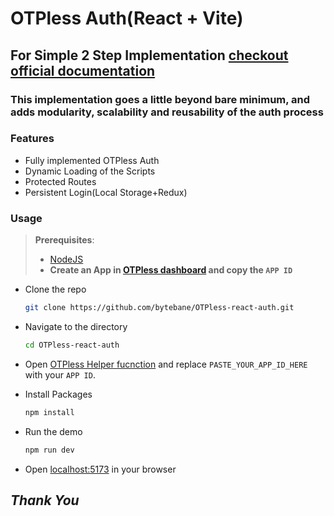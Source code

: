# OTPless Auth(React + Vite)

## For Simple 2 Step Implementation [checkout official documentation](https://otpless.com/platforms/react)

### This implementation goes a little beyond bare minimum, and adds modularity, scalability and reusability of the auth process

### Features

- Fully implemented OTPless Auth
- Dynamic Loading of the Scripts
- Protected Routes
- Persistent Login(Local Storage+Redux)

### Usage

> **Prerequisites**:
> - [NodeJS](https://nodejs.org/en)
> - **Create an App in [OTPless dashboard](https://otpless.com/dashboard/app) and copy the `APP ID`**

- Clone the repo

    ```bash
    git clone https://github.com/bytebane/OTPless-react-auth.git
    ```

- Navigate to the directory

    ```bash
    cd OTPless-react-auth
    ```

- Open [OTPless Helper fucnction](./src/helpers/index.js#L7) and replace `PASTE_YOUR_APP_ID_HERE` with your `APP ID`.

- Install Packages

    ```bash
    npm install
    ```

- Run the demo

    ```bash
    npm run dev
    ```

- Open [localhost:5173](http://localhost:5173) in your browser

## *Thank You*
